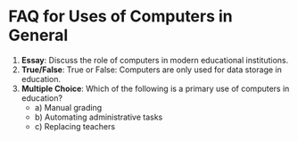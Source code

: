 # FAQ for Uses of Computers in General

1. **Essay**: Discuss the role of computers in modern educational institutions.
2. **True/False**: True or False: Computers are only used for data storage in education.
3. **Multiple Choice**: Which of the following is a primary use of computers in education?
   - a) Manual grading
   - b) Automating administrative tasks
   - c) Replacing teachers